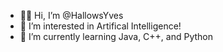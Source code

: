 - 👋🏽 Hi, I’m @HallowsYves
- 👀 I’m interested in Artifical Intelligence!
- 🌱 I’m currently learning Java, C++, and Python

<!---
HallowsYves/HallowsYves is a ✨ special ✨ repository because its `README.md` (this file) appears on your GitHub profile.
You can click the Preview link to take a look at your changes.


#include <cmath>
#include <iostream>

using namespace std;

int main(int argc, char const *argv[]) {
  int fahrenheit = 0;
  double celsius = NAN;
  fahrenheit = 451;
  celsius = fahrenheit * 9.0 / 5.0 + 32.0;

  cout << fahrenheit << " degrees Fahrenheit is " << celsius
       << " degrees Celsius .\n";
  return 0;
}
--->

